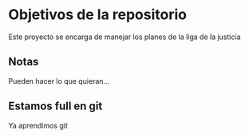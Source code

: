 # Objetivos de la repositorio

Este proyecto se encarga de manejar los planes de la liga de la justicia


## Notas
Pueden hacer lo que quieran...

## Estamos full en git 

Ya aprendimos git 
